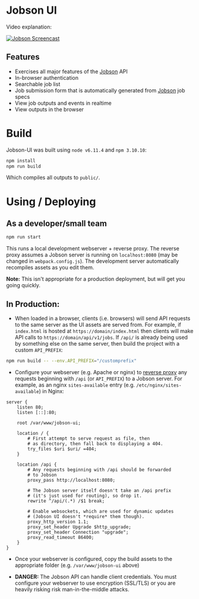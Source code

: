 # Jobson UI

Video explanation:

[![Jobson Screencast](https://img.youtube.com/vi/W9yfpqWiyUg/0.jpg)](https://www.youtube.com/watch?v=W9yfpqWiyUg)


## Features

- Exercises all major features of the [Jobson](https://github.com/adamkewley/jobson) 
  API
- In-browser authentication
- Searchable job list
- Job submission form that is automatically generated from 
  [Jobson](https://github.com/adamkewley/jobson) job specs
- View job outputs and events in realtime
- View outputs in the browser


# Build

Jobson-UI was built using `node v6.11.4` and `npm 3.10.10`:

```bash
npm install
npm run build
```

Which compiles all outputs to `public/`.


# Using / Deploying

## As a developer/small team

```bash
npm run start
```

This runs a local development webserver + reverse proxy. The reverse
proxy assumes a Jobson server is running on `localhost:8080` (may be
changed in `webpack.config.js`). The development server automatically
recompiles assets as you edit them.

**Note:** This isn't appropriate for a production deployment, but will
get you going quickly.


## In Production:

- When loaded in a browser, clients (i.e. browsers) will send API
  requests to the same server as the UI assets are served from. For
  example, if `index.html` is hosted at `https://domain/index.html`
  then clients will make API calls to `https://domain/api/v1/jobs`. If
  `/api/` is already being used by something else on the same server,
  then build the project with a custom `API_PREFIX`:
  
```bash
npm run build -- --env.API_PREFIX="/customprefix"
```

- Configure your webserver (e.g. Apache or nginx) to
  [reverse proxy](https://www.nginx.com/resources/admin-guide/reverse-proxy/)
  any requests beginning with `/api` (or `API_PREFIX`) to a Jobson
  server. For example, as an nginx `sites-available` entry 
  (e.g. `/etc/nginx/sites-available`) in Nginx:
  
```
server {
	listen 80;
	listen [::]:80;
	
	root /var/www/jobson-ui;
		
	location / {
		# First attempt to serve request as file, then
		# as directory, then fall back to displaying a 404.
		try_files $uri $uri/ =404;
	}

	location /api {
		# Any requests beginning with /api should be forwarded
		# to Jobson
		proxy_pass http://localhost:8080;

		# The Jobson server itself doesn't take an /api prefix
		# (it's just used for routing), so drop it.
		rewrite ^/api/(.*) /$1 break;

		# Enable websockets, which are used for dynamic updates
		# (Jobson UI doesn't *require* them though).
		proxy_http_version 1.1;
		proxy_set_header Upgrade $http_upgrade;
		proxy_set_header Connection "upgrade";
		proxy_read_timeout 86400;
	}
}
```

- Once your webserver is configured, copy the build assets to the
  appropriate folder (e.g. `/var/www/jobson-ui` above)
  
- **DANGER:** The Jobson API can handle client credentials. You must
  configure your webserver to use encryption (SSL/TLS) or you are
  heavily risking risk man-in-the-middle attacks.


